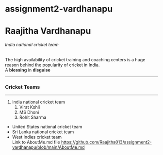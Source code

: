 # assignment2-vardhanapu
# Raajitha Vardhanapu
###### India national cricket team
The high availability of cricket training and coaching centers is a huge reason behind the popularity of cricket in India. <br>
A **blessing** in **disguise** 

---

### Cricket Teams 

---

1. India national cricket team
   1. Virat Kohli
   2. MS Dhoni
   3. Rohit Sharma

* United States national cricket team
* Sri Lanka national cricket team
* West Indies cricket team <br>
Link to AboutMe.md file <https://github.com/Raajitha013/assignment2-vardhanapu/blob/main/AboutMe.md>



